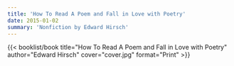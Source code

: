 ```yaml
---
title: 'How To Read A Poem and Fall in Love with Poetry'
date: 2015-01-02
summary: 'Nonfiction by Edward Hirsch'
---
```


{{< booklist/book
title="How To Read A Poem and Fall in Love with Poetry"
author="Edward Hirsch"
cover="cover.jpg"
format="Print" >}}
